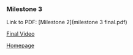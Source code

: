 ### Milestone 3

Link to PDF: [Milestone 2](milestone 3 final.pdf)

[Final Video](https://www.youtube.com/watch?v=vMxpfSsWL8E&feature=youtu.be)

[Homepage](https://whmcdaniel.github.io)
